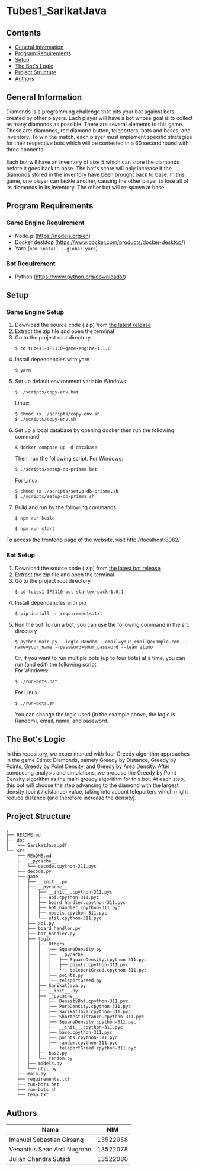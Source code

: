 # Tubes1_SarikatJava

## Contents
- [General Information](#general-information)
- [Program Requirements](#program-requirements)
- [Setup](#setup)
- [The Bot's Logic](#the-bots-logic)
- [Project Structure](#project-structure)
- [Authors](#authors)

## General Information
Diamonds is a programming challenge that pits your bot against bots created by other players. Each player will have a bot whose goal is to collect as many diamonds as possible. There are several elements to this game. Those are: diamonds, red diamond button, teleporters, bots and bases, and inventory. To win the match, each player must implement specific strategies for their respective bots which will be contested in a 60 second round with three oponents.
<br>
<br>
Each bot will have an inventory of size 5 which can store the diamonds before it goes back to base. The bot's score will only increase if the diamonds stored in the inventory have been brought back to base. In this game, one player can tackle another, causing the other player to lose all of its diamonds in its inventory. The other bot will re-spawn at base.

## Program Requirements
### Game Engine Requirement
- Node.js (https://nodejs.org/en) 
- Docker desktop (https://www.docker.com/products/docker-desktop/) 
- Yarn (`npm install --global yarn`)
### Bot Requirement
- Python (https://www.python.org/downloads/)

## Setup
### Game Engine Setup
1. Download the source code (.zip) from [the latest release](https://github.com/haziqam/tubes1-IF2211-game-engine/releases/tag/v1.1.0)
2. Extract the zip file and open the terminal
3. Go to the project root directory
    ```
    $ cd tubes1-IF2110-game-engine-1.1.0
    ```
4. Install dependencies with yarn
    ```
    $ yarn
    ```
5. Set up default environment variable
    Windows:
    ```
    $ ./scripts/copy-env.bat
    ```
    Linux:
    ```
    $ chmod +x ./scripts/copy-env.sh
    $ ./scripts/copy-env.sh
    ```
6. Set up a local database by opening docker then run the following command
    ```
    $ docker compose up -d database
    ```
    Then, run the following script. For Windows:
    ```
    $ ./scripts/setup-db-prisma.bat
    ```
    For Linux:
    ```
    $ chmod +x ./scripts/setup-db-prisma.sh
    $ ./scripts/setup-db-prisma.sh
    ```
7. Build and run by the following commands
    ```
    $ npm run build
    ```
    ```
    $ npm run start
    ```
To access the frontend page of the website, visit http://localhost:8082/

### Bot Setup
1. Download the source code (.zip) from [the latest bot release](https://github.com/haziqam/tubes1-IF2211-bot-starter-pack/releases/tag/v1.0.1)
2. Extract the zip file and open the terminal
3. Go to the project root directory
    ```
    $ cd tubes1-IF2110-bot-starter-pack-1.0.1
    ```
4. Install dependencies with pip
    ```
    $ pip install -r requirements.txt
    ```
5. Run the bot
    To run a bot, you can use the following command in the src directory
    ```
    $ python main.py --logic Random --email=your_email@example.com --name=your_name --password=your_password --team etimo
    ```
    Or, if you want to run multiple bots (up to four bots) at a time, you can run (and edit) the following script<br>
    For Windows:
    ```
    $ ./run-bots.bat
    ```
    For Linux:
    ```
    $ ./run-bots.sh
    ```
    You can change the logic used (in the example above, the logic is Random), email, name, and password.

## The Bot's Logic
In this repository, we experimented with four Greedy algorithm approaches in the game Etimo: Diamonds, namely Greedy by Distance, Greedy by Points, Greedy by Point Density, and Greedy by Area Density. After conducting analysis and simulations, we propose the Greedy by Point Density algorithm as the main greedy algorithm for this bot. At each step, this bot will choose the step advancing to the diamond with the largest density (point / distance) value, taking into acount teleporters which might reduce distance (and therefore increase the density).

## Project Structure
```
.
├── README.md
├── doc
│   └── SarikatJava.pdf
└── src
    ├── README.md
    ├── __pycache__
    │   └── decode.cpython-311.pyc
    ├── decode.py
    ├── game
    │   ├── __init__.py
    │   ├── __pycache__
    │   │   ├── __init__.cpython-311.pyc
    │   │   ├── api.cpython-311.pyc
    │   │   ├── board_handler.cpython-311.pyc
    │   │   ├── bot_handler.cpython-311.pyc
    │   │   ├── models.cpython-311.pyc
    │   │   └── util.cpython-311.pyc
    │   ├── api.py
    │   ├── board_handler.py
    │   ├── bot_handler.py
    │   ├── logic
    │   │   ├── Others
    │   │   │   ├── SquareDensity.py
    │   │   │   ├── __pycache__
    │   │   │   │   ├── SquareDensity.cpython-311.pyc
    │   │   │   │   ├── points.cpython-311.pyc
    │   │   │   │   └── teleportGreed.cpython-311.pyc
    │   │   │   ├── points.py
    │   │   │   └── teleportGreed.py
    │   │   ├── SarikatJava.py
    │   │   ├── __init__.py
    │   │   ├── __pycache__
    │   │   │   ├── DensityBot.cpython-311.pyc
    │   │   │   ├── PureDensity.cpython-311.pyc
    │   │   │   ├── SarikatJava.cpython-311.pyc
    │   │   │   ├── ShortestDistance.cpython-311.pyc
    │   │   │   ├── SquareDensity.cpython-311.pyc
    │   │   │   ├── __init__.cpython-311.pyc
    │   │   │   ├── base.cpython-311.pyc
    │   │   │   ├── points.cpython-311.pyc
    │   │   │   ├── random.cpython-311.pyc
    │   │   │   └── teleportGreed.cpython-311.pyc
    │   │   ├── base.py
    │   │   └── random.py
    │   ├── models.py
    │   └── util.py
    ├── main.py
    ├── requirements.txt
    ├── run-bots.bat
    ├── run-bots.sh
    └── temp.txt
```
## Authors
| Nama                  | NIM      |
| --------------------- | -------- |
| Imanuel Sebastian Girsang  | 13522058 |
| Venantius Sean Ardi Nugroho | 13522078 |
| Julian Chandra Sutadi | 13522080 |
